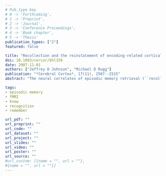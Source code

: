 ```yaml
---
# Pub_type key
# 0 -> 'Forthcoming',
# 1 -> 'Preprint',
# 2 -> 'Journal',
# 3 -> 'Conference Proceedings',
# 4 -> 'Book chapter',
# 5 -> 'Thesis'
publication_types: ["2"]
featured: false

title: "Recollection and the reinstatement of encoding-related cortical activity"
doi: 10.1093/cercor/bhl156
date: 2007-11-01
authors: ["Jeffrey D Johnson", "Michael D Rugg"]
publication: "*Cerebral Cortex*, 17(11), 2507--2515"
abstract: "The neural correlates of episodic memory retrieval (``recollection'') differ according to the type of information contained in the recollected episode. Such content-specific recollection effects have been hypothesized to reflect the reinstatement of processes or representations active during encoding. Using event-related functional magnetic resonance imaging, we evaluated this hypothesis by directly contrasting the neural activity elicited during the encoding and subsequent recollection of words studied with one of 2 encoding tasks. Study words appearing on pictures of scenes required imagining the word's referent at any location within the scene, whereas words appearing on a blank background required generating a sentence that incorporated the word. On a later memory test, the neural correlates of recollection were operationalized by contrasting the activity elicited during correct ``remember'' versus ``know'' responses. Recollected words from the ``scene'' task elicited activity in regions of left occipital cortex and anterior fusiform gyrus that overlapped regions where encoding-related activity was greater for the scene than sentence task. Conversely, activity elicited by words recollected from the ``sentence'' task overlapped with a region of ventromedial frontal cortex where encoding-related activity was greater for the sentence task. These content-specific associations between encoding- and recollection-related neural activity strongly support the reinstatement hypothesis of episodic retrieval."

tags: 
- episodic memory
- fMRI
- know
- recognition
- remember

url_pdf: ""
url_preprint: ""
url_code: ""
url_dataset: ""
url_project: ""
url_slides: ""
url_video: ""
url_poster: ""
url_source: ""
#url_custom: [{name = "", url = ""},
#{name = "", url = ""}]
---
```


